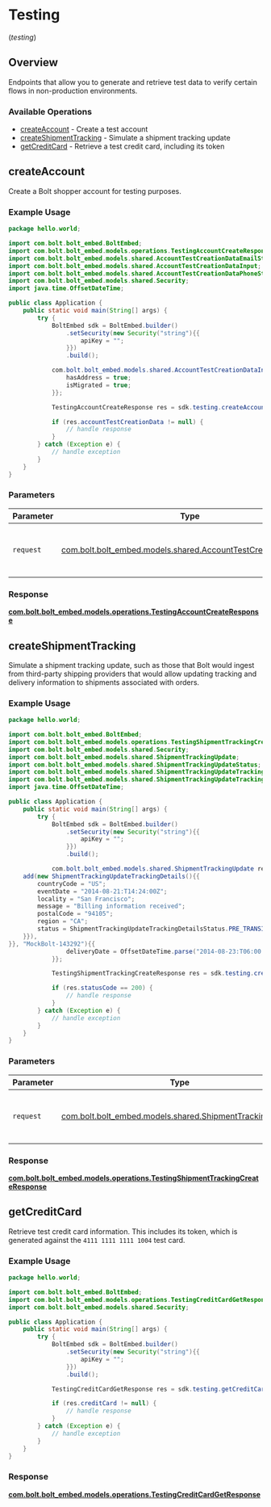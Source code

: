 # Testing
(*testing*)

## Overview

Endpoints that allow you to generate and retrieve test data to verify certain
flows in non-production environments.


### Available Operations

* [createAccount](#createaccount) - Create a test account
* [createShipmentTracking](#createshipmenttracking) - Simulate a shipment tracking update
* [getCreditCard](#getcreditcard) - Retrieve a test credit card, including its token

## createAccount

Create a Bolt shopper account for testing purposes.


### Example Usage

```java
package hello.world;

import com.bolt.bolt_embed.BoltEmbed;
import com.bolt.bolt_embed.models.operations.TestingAccountCreateResponse;
import com.bolt.bolt_embed.models.shared.AccountTestCreationDataEmailState;
import com.bolt.bolt_embed.models.shared.AccountTestCreationDataInput;
import com.bolt.bolt_embed.models.shared.AccountTestCreationDataPhoneState;
import com.bolt.bolt_embed.models.shared.Security;
import java.time.OffsetDateTime;

public class Application {
    public static void main(String[] args) {
        try {
            BoltEmbed sdk = BoltEmbed.builder()
                .setSecurity(new Security("string"){{
                    apiKey = "";
                }})
                .build();

            com.bolt.bolt_embed.models.shared.AccountTestCreationDataInput req = new AccountTestCreationDataInput(OffsetDateTime.parse("2017-07-21T17:32:28Z"), AccountTestCreationDataEmailState.UNVERIFIED, AccountTestCreationDataPhoneState.VERIFIED){{
                hasAddress = true;
                isMigrated = true;
            }};            

            TestingAccountCreateResponse res = sdk.testing.createAccount(req);

            if (res.accountTestCreationData != null) {
                // handle response
            }
        } catch (Exception e) {
            // handle exception
        }
    }
}
```

### Parameters

| Parameter                                                                                                             | Type                                                                                                                  | Required                                                                                                              | Description                                                                                                           |
| --------------------------------------------------------------------------------------------------------------------- | --------------------------------------------------------------------------------------------------------------------- | --------------------------------------------------------------------------------------------------------------------- | --------------------------------------------------------------------------------------------------------------------- |
| `request`                                                                                                             | [com.bolt.bolt_embed.models.shared.AccountTestCreationDataInput](../../models/shared/AccountTestCreationDataInput.md) | :heavy_check_mark:                                                                                                    | The request object to use for the request.                                                                            |


### Response

**[com.bolt.bolt_embed.models.operations.TestingAccountCreateResponse](../../models/operations/TestingAccountCreateResponse.md)**


## createShipmentTracking

Simulate a shipment tracking update, such as those that Bolt would ingest from
third-party shipping providers that would allow updating tracking and delivery
information to shipments associated with orders.


### Example Usage

```java
package hello.world;

import com.bolt.bolt_embed.BoltEmbed;
import com.bolt.bolt_embed.models.operations.TestingShipmentTrackingCreateResponse;
import com.bolt.bolt_embed.models.shared.Security;
import com.bolt.bolt_embed.models.shared.ShipmentTrackingUpdate;
import com.bolt.bolt_embed.models.shared.ShipmentTrackingUpdateStatus;
import com.bolt.bolt_embed.models.shared.ShipmentTrackingUpdateTrackingDetails;
import com.bolt.bolt_embed.models.shared.ShipmentTrackingUpdateTrackingDetailsStatus;
import java.time.OffsetDateTime;

public class Application {
    public static void main(String[] args) {
        try {
            BoltEmbed sdk = BoltEmbed.builder()
                .setSecurity(new Security("string"){{
                    apiKey = "";
                }})
                .build();

            com.bolt.bolt_embed.models.shared.ShipmentTrackingUpdate req = new ShipmentTrackingUpdate(ShipmentTrackingUpdateStatus.IN_TRANSIT, new com.bolt.bolt_embed.models.shared.ShipmentTrackingUpdateTrackingDetails[]{{
    add(new ShipmentTrackingUpdateTrackingDetails(){{
        countryCode = "US";
        eventDate = "2014-08-21:T14:24:00Z";
        locality = "San Francisco";
        message = "Billing information received";
        postalCode = "94105";
        region = "CA";
        status = ShipmentTrackingUpdateTrackingDetailsStatus.PRE_TRANSIT;
    }}),
}}, "MockBolt-143292"){{
                deliveryDate = OffsetDateTime.parse("2014-08-23:T06:00:00Z");
            }};            

            TestingShipmentTrackingCreateResponse res = sdk.testing.createShipmentTracking(req);

            if (res.statusCode == 200) {
                // handle response
            }
        } catch (Exception e) {
            // handle exception
        }
    }
}
```

### Parameters

| Parameter                                                                                                 | Type                                                                                                      | Required                                                                                                  | Description                                                                                               |
| --------------------------------------------------------------------------------------------------------- | --------------------------------------------------------------------------------------------------------- | --------------------------------------------------------------------------------------------------------- | --------------------------------------------------------------------------------------------------------- |
| `request`                                                                                                 | [com.bolt.bolt_embed.models.shared.ShipmentTrackingUpdate](../../models/shared/ShipmentTrackingUpdate.md) | :heavy_check_mark:                                                                                        | The request object to use for the request.                                                                |


### Response

**[com.bolt.bolt_embed.models.operations.TestingShipmentTrackingCreateResponse](../../models/operations/TestingShipmentTrackingCreateResponse.md)**


## getCreditCard

Retrieve test credit card information. This includes its token, which is
generated against the `4111 1111 1111 1004` test card.


### Example Usage

```java
package hello.world;

import com.bolt.bolt_embed.BoltEmbed;
import com.bolt.bolt_embed.models.operations.TestingCreditCardGetResponse;
import com.bolt.bolt_embed.models.shared.Security;

public class Application {
    public static void main(String[] args) {
        try {
            BoltEmbed sdk = BoltEmbed.builder()
                .setSecurity(new Security("string"){{
                    apiKey = "";
                }})
                .build();

            TestingCreditCardGetResponse res = sdk.testing.getCreditCard();

            if (res.creditCard != null) {
                // handle response
            }
        } catch (Exception e) {
            // handle exception
        }
    }
}
```


### Response

**[com.bolt.bolt_embed.models.operations.TestingCreditCardGetResponse](../../models/operations/TestingCreditCardGetResponse.md)**

